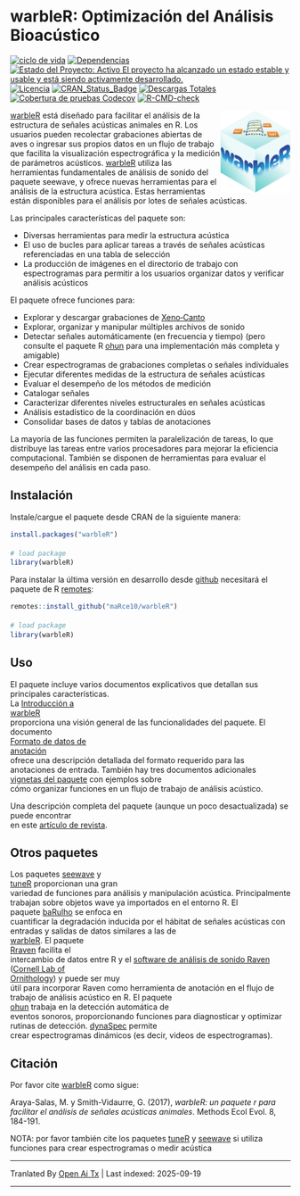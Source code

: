warbleR: Optimización del Análisis Bioacústico
================

<!-- README.md se genera a partir de README.Rmd. Por favor, edite ese archivo -->
<!-- badges: start -->

[![ciclo de vida](https://img.shields.io/badge/lifecycle-maturing-brightgreen.svg)](https://lifecycle.r-lib.org/articles/stages.html)
[![Dependencias](https://tinyverse.netlify.com/badge/warbleR)](https://cran.r-project.org/package=warbleR)
[![Estado del Proyecto: Activo El proyecto ha alcanzado un estado estable y usable
y está siendo activamente
desarrollado.](https://www.repostatus.org/badges/latest/active.svg)](https://www.repostatus.org/#active)
[![Licencia](https://img.shields.io/badge/licence-GPL--2-blue.svg)](https://www.gnu.org/licenses/gpl-3.0.en.html)
[![CRAN_Status_Badge](https://www.r-pkg.org/badges/version/warbleR)](https://cran.r-project.org/package=warbleR)
[![Descargas
Totales](https://cranlogs.r-pkg.org/badges/grand-total/warbleR)](https://cranlogs.r-pkg.org/badges/grand-total/warbleR)
[![Cobertura de pruebas
Codecov](https://codecov.io/gh/maRce10/warbleR/branch/master/graph/badge.svg)](https://app.codecov.io/gh/maRce10/warbleR?branch=master)
[![R-CMD-check](https://github.com/maRce10/warbleR/workflows/R-CMD-check/badge.svg)](https://github.com/ropensci/baRulho/actions/workflows/R-CMD-check.yaml)
<!-- badges: end -->

<img src="https://raw.githubusercontent.com/maRce10/warbleR/master/man/figures/warbleR_sticker.png" alt="logo warbleR" align="right" width = "25%" height="25%"/>

[warbleR](https://cran.r-project.org/package=warbleR) está diseñado para
facilitar el análisis de la estructura de señales acústicas animales en
R. Los usuarios pueden recolectar grabaciones abiertas de aves o ingresar sus propios
datos en un flujo de trabajo que facilita la visualización espectrográfica y
la medición de parámetros acústicos.
[warbleR](https://cran.r-project.org/package=warbleR) utiliza las
herramientas fundamentales de análisis de sonido del paquete seewave, y ofrece nuevas
herramientas para el análisis de la estructura acústica. Estas herramientas están disponibles para
el análisis por lotes de señales acústicas.

Las principales características del paquete son:

- Diversas herramientas para medir la estructura acústica
- El uso de bucles para aplicar tareas a través de señales acústicas referenciadas en
  una tabla de selección
- La producción de imágenes en el directorio de trabajo con espectrogramas para
  permitir a los usuarios organizar datos y verificar análisis acústicos

El paquete ofrece funciones para:

- Explorar y descargar grabaciones de [Xeno‐Canto](https://xeno-canto.org/)
- Explorar, organizar y manipular múltiples archivos de sonido
- Detectar señales automáticamente (en frecuencia y tiempo) (pero consulte el paquete R
  [ohun](https://docs.ropensci.org/ohun/) para una implementación más completa
  y amigable)
- Crear espectrogramas de grabaciones completas o señales individuales
- Ejecutar diferentes medidas de la estructura de señales acústicas
- Evaluar el desempeño de los métodos de medición
- Catalogar señales
- Caracterizar diferentes niveles estructurales en señales acústicas
- Análisis estadístico de la coordinación en dúos
- Consolidar bases de datos y tablas de anotaciones

La mayoría de las funciones permiten la paralelización de tareas, lo que
distribuye las tareas entre varios procesadores para mejorar la eficiencia
computacional. También se disponen de herramientas para evaluar el desempeño
del análisis en cada paso.

## Instalación

Instale/cargue el paquete desde CRAN de la siguiente manera:

``` r
install.packages("warbleR")

# load package
library(warbleR)
```

Para instalar la última versión en desarrollo desde
[github](https://github.com/) necesitará el paquete de R
[remotes](https://cran.r-project.org/package=remotes):

``` r
remotes::install_github("maRce10/warbleR")

# load package
library(warbleR)
```

## Uso

El paquete incluye varios documentos explicativos que detallan sus principales características.  
La [Introducción a  
warbleR](https://marce10.github.io/warbleR/articles/warbleR.html)  
proporciona una visión general de las funcionalidades del paquete. El documento  
[Formato de datos de  
anotación](https://marce10.github.io/warbleR/articles/annotation_data_format.html)  
ofrece una descripción detallada del formato requerido para las anotaciones de entrada. También hay tres documentos adicionales  
[vignetas del paquete](https://marce10.github.io/warbleR/articles/) con ejemplos sobre  
cómo organizar funciones en un flujo de trabajo de análisis acústico.

Una descripción completa del paquete (aunque un poco desactualizada) se puede encontrar  
en este [artículo de revista](https://doi.org/10.1111/2041-210X.12624).

## Otros paquetes

Los paquetes [seewave](https://cran.r-project.org/package=seewave) y  
[tuneR](https://cran.r-project.org/package=seewave) proporcionan una gran  
variedad de funciones para análisis y manipulación acústica. Principalmente  
trabajan sobre objetos wave ya importados en el entorno R. El  
paquete [baRulho](https://cran.r-project.org/package=baRulho) se enfoca en  
cuantificar la degradación inducida por el hábitat de señales acústicas con entradas y salidas de datos similares a las de  
[warbleR](https://cran.r-project.org/package=warbleR). El paquete  
[Rraven](https://cran.r-project.org/package=Rraven) facilita el  
intercambio de datos entre R y el [software de análisis de sonido Raven](https://www.ravensoundsoftware.com/) ([Cornell Lab of  
Ornithology](https://www.birds.cornell.edu/home)) y puede ser muy  
útil para incorporar Raven como herramienta de anotación en el flujo de trabajo de análisis acústico en R. El paquete  
[ohun](https://docs.ropensci.org/ohun/) trabaja en la detección automática de  
eventos sonoros, proporcionando funciones para diagnosticar y optimizar  
rutinas de detección. [dynaSpec](https://cran.r-project.org/package=seewave) permite  
crear espectrogramas dinámicos (es decir, videos de espectrogramas).

## Citación





Por favor cite [warbleR](https://cran.r-project.org/package=warbleR) como
sigue:

Araya-Salas, M. y Smith-Vidaurre, G. (2017), *warbleR: un paquete r para
facilitar el análisis de señales acústicas animales*. Methods Ecol Evol. 8,
184-191.

NOTA: por favor también cite los
paquetes [tuneR](https://cran.r-project.org/package=tuneR) y
[seewave](https://cran.r-project.org/package=seewave) si utiliza
funciones para crear espectrogramas o medir acústica



---


Tranlated By [Open Ai Tx](https://github.com/OpenAiTx/OpenAiTx) | Last indexed: 2025-09-19


---